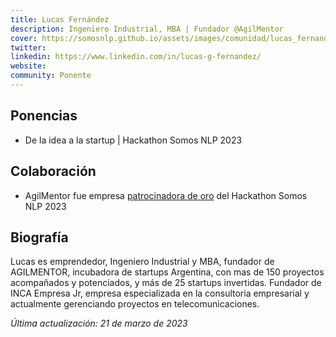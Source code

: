 ```yaml
---
title: Lucas Fernández 
description: Ingeniero Industrial, MBA | Fundador @AgilMentor 
cover: https://somosnlp.github.io/assets/images/comunidad/lucas_fernandez.jpg
twitter: 
linkedin: https://www.linkedin.com/in/lucas-g-fernandez/
website: 
community: Ponente
---
```


## Ponencias

- De la idea a la startup | Hackathon Somos NLP 2023

<EventSummary
    description="En la charla abordaremos cual es el camino que recorre un proyecto en estadio idea hasta convertirse en una startup con alcance global. En este camino veremos específicamente cómo financiarse para crecer y qué puntos son relevantes para un inversor. No te pierdas los consejos que vamos a darte!"
    poster="https://somosnlp.github.io/assets/images/eventos/230329_de_la_idea_a_la_startup.jpg"
    video="https://www.youtube.com/embed/oQnu5aE4_8M"
    name=""
    website=""
    twitter=""
    linkedin=""
    github=""
    bio="Lucas es emprendedor, Ingeniero Industrial y MBA, fundador de AgilMentor, incubadora de startups Argentina, con mas de 150 proyectos acompañados y potenciados, y más de 25 startups invertidas. Fundador de INCA Empresa Jr, empresa especializada en la consultoría empresarial y actualmente gerenciando proyectos en telecomunicaciones."
    hide_personal_info=True
/>

## Colaboración

- AgilMentor fue empresa [patrocinadora de oro](https://somosnlp.org/blog/anuncio-patrocinios) del Hackathon Somos NLP 2023

## Biografía

Lucas es emprendedor, Ingeniero Industrial y MBA, fundador de AGILMENTOR, incubadora de startups Argentina, con mas de 150 proyectos acompañados y potenciados, y más de 25 startups invertidas. Fundador de INCA Empresa Jr, empresa especializada en la consultoria empresarial y actualmente gerenciando proyectos en telecomunicaciones.

*Última actualización: 21 de marzo de 2023*
